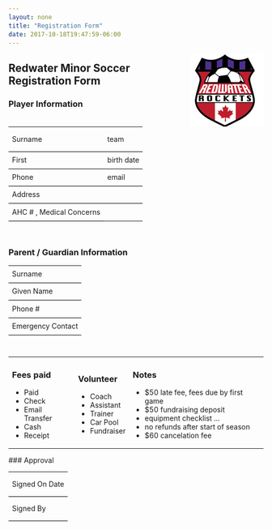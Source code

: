 ```yaml
---
layout: none
title: "Registration Form"
date: 2017-10-18T19:47:59-06:00
---
```

<img align="right" src="/images/rocketslogo_small.jpg" >

## Redwater Minor Soccer Registration Form

### Player Information

<table width="70%" style="padding-bottom:2em" >    
<tr><td style="border-bottom:1pt solid black; height:3em" >
Surname 
  </td><td style="border-bottom:1pt solid black; height:2em">
  team
  </td></tr><tr><td style="border-bottom:1pt solid black; height:2em">
First 
</td><td style="border-bottom:1pt solid black; height:2em">
birth date
</td></tr><tr><td style="border-bottom:1pt solid black; height:2em">
Phone
</td><td style="border-bottom:1pt solid black; height:2em">
email 
</td></tr><tr><td colspan="2" style="border-bottom:1pt solid black; height:2em">
Address
</td></tr><tr><td style="border-bottom:1pt solid black; height:2em">
AHC # , Medical Concerns 
</td></tr>
</table>

### Parent / Guardian Information

<table width="70%" style="padding-bottom:2em">    
<tr><td style="border-bottom:1pt solid black; height:2em" >
Surname 
</td></tr><tr><td style="border-bottom:1pt solid black; height:2em">
Given Name 
</td></tr><tr><td style="border-bottom:1pt solid black; height:2em">
Phone # 
</td></tr><tr><td style="border-bottom:1pt solid black; height:2em">
Emergency Contact 
</td></tr>
</table>

<table width="100%"><tr><td>
  <h3> Fees paid </h3>
<ul><li>
  Paid
  </li><li>
 Check
</li><li>
 Email Transfer
</li><li>
 Cash
</li><li>
 Receipt 
  </li></ul>
</td><td>
  <h3> Volunteer </h3>
<ul><li>
  Coach
</li><li>
  Assistant
</li><li>
  Trainer
</li><li>
  Car Pool
</li><li>
  Fundraiser
  </li></ul>
</td><td>
  <h3> Notes </h3>
<ul> <li>
  $50 late fee, fees due by first game
</li><li>
 $50 fundraising deposit
</li><li>
  equipment checklist ...
</li><li>
  no refunds after start of season
</li><li>
  $60 cancelation fee
  </li></ul>
</td></tr>
</table>
### Approval

<table width="50%" >    
<tr><td style="border-bottom:1pt solid black; height:3em" >
Signed On Date 
</td></tr><tr><td style="border-bottom:1pt solid black; height:3em">
Signed By
</td></tr>
</table>

